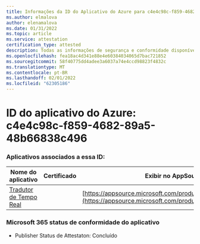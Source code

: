 ```yaml
---
title: Informações da ID do Aplicativo do Azure para c4e4c98c-f859-4682-89a5-48b66838c496
ms.author: elmalova
author: elenamalova
ms.date: 01/31/2022
ms.topic: article
ms.service: attestation
certification_type: attested
description: Todas as informações de segurança e conformidade disponíveis para c4e4c98c-f859-4682-89a5-48b66838c496.
ms.openlocfilehash: fea18ac4d341e88e4e60384034065d7bac721852
ms.sourcegitcommit: 58f40775dd4adee3a6037a74e4ccd98823f4832c
ms.translationtype: MT
ms.contentlocale: pt-BR
ms.lasthandoff: 02/01/2022
ms.locfileid: "62305186"
---
```

# <a name="azure-app-id-c4e4c98c-f859-4682-89a5-48b66838c496"></a>ID do aplicativo do Azure: c4e4c98c-f859-4682-89a5-48b66838c496


### <a name="apps-associated-with-this-id"></a>Aplicativos associados a essa ID:
| **Nome do aplicativo** | **Certificado** | **Exibir no AppSource** |
|--------------|---------------|-----------------------|
| [Tradutor de Tempo Real](https://docs.microsoft.com/microsoft-365-app-certification/forward/WA200002171) |  | [https://appsource.microsoft.com/product/office/WA200002171](https://appsource.microsoft.com/product/office/WA200002171) |

### <a name="microsoft-365-app-compliance-status"></a>Microsoft 365 status de conformidade do aplicativo
- Publisher Status de Attestaton: Concluído
